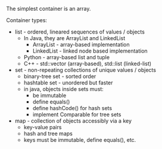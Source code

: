 The simplest container is an array.

 Container types:
- list - ordered, lineared sequences of values / objects
	- In Java, they are ArrayList and LinkedList
		- ArrayList - array-based implementation
		- LinkedList - linked node based implementation
	- Python - array-based list and tuple
	- C++ - std::vector (array-based), std::list (linked-list)
- set - non-repeating collections of unique values / objects
	- binary-tree set - sorted order
	- hashtable set - unordered but faster
	- in java, objects inside sets must:
		- be immutable
		- define equals()
		- define hashCode() for hash sets
		- implement Comparable for tree sets
- map - collection of objects accessibly via a key
	- key-value pairs
	- hash and tree maps
	- keys must be immutable, define equals(), etc.